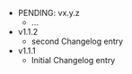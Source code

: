 * PENDING: vx.y.z
    * ...
* v1.1.2
    * second Changelog entry
* v1.1.1
    * Initial Changelog entry
